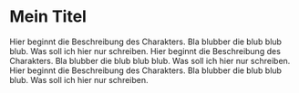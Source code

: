 # Mein Titel
Hier beginnt die Beschreibung des Charakters. Bla blubber die blub blub blub. Was soll ich hier nur schreiben.
Hier beginnt die Beschreibung des Charakters. Bla blubber die blub blub blub. Was soll ich hier nur schreiben.
Hier beginnt die Beschreibung des Charakters. Bla blubber die blub blub blub. Was soll ich hier nur schreiben.